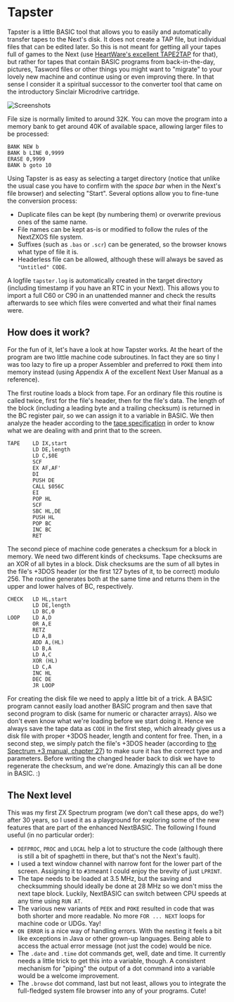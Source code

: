 # Tapster #

Tapster is a little BASIC tool that allows you to easily and automatically transfer tapes to the Next's disk. It does not create a TAP file, but individual files that can be edited later. So this is not meant for getting all your tapes full of games to the Next (use [HeartWare's excellent TAPE2TAP](https://www.facebook.com/groups/specnext/permalink/1154746544882664/) for that), but rather for tapes that contain BASIC programs from back-in-the-day, pictures, Tasword files or other things you might want to "migrate" to your lovely new machine and continue using or even improving there. In that sense I consider it a spiritual successor to the converter tool that came on the introductory Sinclair Microdrive cartridge.

![Screenshots](https://github.com/pleumann/zxstuff/blob/master/tapster/tapster.png?raw=true)

File size is normally limited to around 32K. You can move the program into a memory bank to get around 40K of available space, allowing larger files to be processed:

```
BANK NEW b
BANK b LINE 0,9999
ERASE 0,9999
BANK b goto 10
```

Using Tapster is as easy as selecting a target directory (notice that unlike the usual case you have to confirm with the *space bar* when in the Next's file browser) and selecting "Start". Several options allow you to fine-tune the conversion process:

* Duplicate files can be kept (by numbering them) or overwrite previous ones of the same name.
* File names can be kept as-is or modified to follow the rules of the NextZXOS file system.
* Suffixes (such as ```.bas``` or ```.scr```) can be generated, so the browser knows what type of file it is.
* Headerless file can be allowed, although these will always be saved as ```"Untitled" CODE```.

A logfile ```tapster.log``` is automatically created in the target directory (including timestamp if you have an RTC in your Next). This allows you to import a full C60 or C90 in an unattended manner and check the results afterwards to see which files were converted and what their final names were.

## How does it work? ##

For the fun of it, let's have a look at how Tapster works. At the heart of the program are two little machine code subroutines. In fact they are so tiny I was too lazy to fire up a proper Assembler and preferred to ```POKE``` them into memory instead (using Appendix A of the excellent Next User Manual as a reference).

The first routine loads a block from tape. For an ordinary file this routine is called twice, first for the file's header, then for the file's data. The length of the block (including a leading byte and a trailing checksum) is returned in the BC register pair, so we can assign it to a variable in BASIC. We then analyze the header according to the [tape specification](https://faqwiki.zxnet.co.uk/wiki/Spectrum_tape_interface#Blocks) in order to know what we are dealing with and print that to the screen.

```
TAPE    LD IX,start
        LD DE,length
        LD C,$0E
        SCF
        EX AF,AF'
        DI
        PUSH DE
        CALL $056C
        EI
        POP HL
        SCF
        SBC HL,DE
        PUSH HL
        POP BC
        INC BC
        RET
```

The second piece of machine code generates a checksum for a block in memory. We need two different kinds of checksums. Tape checksums are an XOR of all bytes in a block. Disk checksums are the sum of all bytes in the file's +3DOS header (or the first 127 bytes of it, to be correct) modulo 256. The routine generates both at the same time and returns them in the upper and lower halves of BC, respectively.

```
CHECK   LD HL,start
        LD DE,length
        LD BC,0
LOOP    LD A,D
        OR A,E
        RETZ
        LD A,B
        ADD A,(HL)
        LD B,A
        LD A,C
        XOR (HL)
        LD C,A
        INC HL
        DEC DE
        JR LOOP
```

For creating the disk file we need to apply a little bit of a trick. A BASIC program cannot easily load another BASIC program and then save that second program to disk (same for numeric or character arrays). Also we don't even know what we're loading before we start doing it. Hence we always save the tape data as ```CODE``` in the first step, which already gives us a disk file with proper +3DOS header, length and content for free. Then, in a second step, we simply patch the file's +3DOS header (according to [the Spectrum +3 manual, chapter 27](https://k1.spdns.de/Vintage/Sinclair/86/ZX%20Spectrum%2B3/ZX%20Spectrum%2B3%20Manual/chapter8pt27.html)) to make sure it has the correct type and parameters. Before writing the changed header back to disk we have to regenerate the checksum, and we're done. Amazingly this can all be done in BASIC. :)

## The Next level ##

This was my first ZX Spectrum program (we don't call these apps, do we?) after 30 years, so I used it as a playground for exploring some of the new features that are part of the enhanced NextBASIC. The following I found useful (in no particular order):

* ```DEFPROC```, ```PROC``` and ```LOCAL``` help a lot to structure the code (although there is still a bit of spaghetti in there, but that's not the Next's fault).
* I used a text window channel with narrow font for the lower part of the screen. Assigning it to ```#3```meant I could enjoy the brevity of just ```LPRINT```.
* The tape needs to be loaded at 3.5 MHz, but the saving and checksumming should ideally be done at 28 MHz so we don't miss the next tape block. Luckily, NextBASIC can switch between CPU speeds at any time using ```RUN AT```.
* The various new variants of ```PEEK``` and ```POKE``` resulted in code that was both shorter and more readable. No more ```FOR ... NEXT``` loops for machine code or UDGs. Yay!
* ```ON ERROR``` is a nice way of handling errors. With the nesting it feels a bit like exceptions in Java or other grown-up languages. Being able to access the actual error message (not just the code) would be nice.
* The ```.date``` and ```.time``` dot commands get, well, date and time. It currently needs a little trick to get this into a variable, though. A consistent mechanism for "piping" the output of a dot command into a variable would be a welcome improvement.
* The ```.browse``` dot command, last but not least, allows you to integrate the full-fledged system file browser into any of your programs. Cute!

